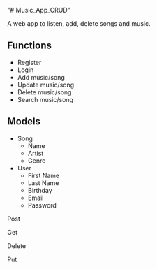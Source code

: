 "# Music_App_CRUD" 

A web app to listen, add, delete songs and music.

Functions
---------
- Register
- Login 
- Add music/song
- Update music/song
- Delete music/song
- Search music/song

Models
------
- Song
    - Name
    - Artist
    - Genre 
- User
    - First Name
    - Last Name
    - Birthday
    - Email
    - Password

Post

Get

Delete

Put

